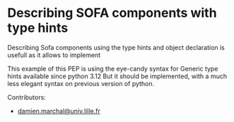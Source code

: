 Describing SOFA components with type hints 
==========================================

Describing Sofa components using the type hints and object declaration is usefull as it allows to 
implement 

This example of this PEP is using the eye-candy syntax for Generic type hints available since python 3.12 
But it should be implemented, with a much less elegant syntax on previous version of python. 

Contributors: 
  - damien.marchal@univ.lille.fr   
